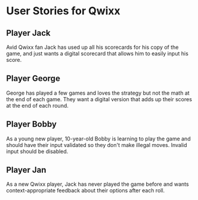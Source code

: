 # User Stories for Qwixx
## Player Jack
Avid Qwixx fan Jack has used up all his scorecards for his copy of the game, and just wants a digital scorecard that allows him to easily input his score.

## Player George
George has played a few games and loves the strategy but not the math at the end of each game. They want a digital version that adds up their scores at the end of each round.

## Player Bobby
As a young new player, 10-year-old Bobby is learning to play the game and should have their input validated so they don't make illegal moves. Invalid input should be disabled.

## Player Jan
As a new Qwixx player, Jack has never played the game before and wants context-appropriate feedback about their options after each roll.
